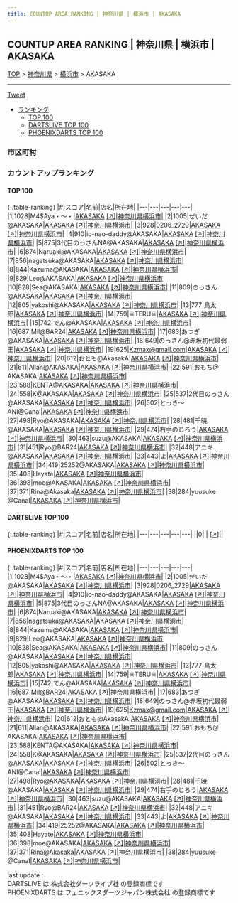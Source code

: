 ```yaml
---
title: COUNTUP AREA RANKING | 神奈川県 | 横浜市 | AKASAKA
---
```

## COUNTUP AREA RANKING | 神奈川県 | 横浜市 | AKASAKA

[TOP](/darts/rank/) > [神奈川県](/darts/rank/神奈川県/) > [横浜市](/darts/rank/神奈川県/横浜市/) > AKASAKA

___

<a href="https://twitter.com/share?ref_src=twsrc%5Etfw" data-text="COUNTUP AREA RANKING | 神奈川県横浜市AKASAKA" class="twitter-share-button" data-hashtags="DARTSLIVE,PHOENIXDARTS,darts,ダーツ" data-show-count="false">Tweet</a>

* [ランキング](#カウントアップランキング)
    * [TOP 100](#top-100)
    * [DARTSLIVE TOP 100](#dartslive-top-100)
    * [PHOENIXDARTS TOP 100](#phoenixdarts-top-100)

### 市区町村

<ul>

</ul>

### カウントアップランキング

#### TOP 100



{:.table-ranking}
|#|スコア|名前|店名|所在地|
|---|---|---|---|---|
|1|1028|<span class="rank-name-pd">M4$Aya・〜・</span>|<a href="/darts/rank/shops/67217.html">AKASAKA</a> <a href="https://vs.phoenixdarts.com/jp/shop/shopDetailInfo/s_67217?s_seq=67217">[↗]</a>|<a href="/darts/rank/神奈川県/横浜市">神奈川県横浜市</a>|
|2|1005|<span class="rank-name-pd">ぜいだ@AKASAKA</span>|<a href="/darts/rank/shops/67217.html">AKASAKA</a> <a href="https://vs.phoenixdarts.com/jp/shop/shopDetailInfo/s_67217?s_seq=67217">[↗]</a>|<a href="/darts/rank/神奈川県/横浜市">神奈川県横浜市</a>|
|3|928|<span class="rank-name-pd">0206_2729</span>|<a href="/darts/rank/shops/67217.html">AKASAKA</a> <a href="https://vs.phoenixdarts.com/jp/shop/shopDetailInfo/s_67217?s_seq=67217">[↗]</a>|<a href="/darts/rank/神奈川県/横浜市">神奈川県横浜市</a>|
|4|910|<span class="rank-name-pd">io-nao-daddy@AKASAKA</span>|<a href="/darts/rank/shops/67217.html">AKASAKA</a> <a href="https://vs.phoenixdarts.com/jp/shop/shopDetailInfo/s_67217?s_seq=67217">[↗]</a>|<a href="/darts/rank/神奈川県/横浜市">神奈川県横浜市</a>|
|5|875|<span class="rank-name-pd">3代目のっさんNA@AKASAKA</span>|<a href="/darts/rank/shops/67217.html">AKASAKA</a> <a href="https://vs.phoenixdarts.com/jp/shop/shopDetailInfo/s_67217?s_seq=67217">[↗]</a>|<a href="/darts/rank/神奈川県/横浜市">神奈川県横浜市</a>|
|6|874|<span class="rank-name-pd">Naruaki@AKASAKA</span>|<a href="/darts/rank/shops/67217.html">AKASAKA</a> <a href="https://vs.phoenixdarts.com/jp/shop/shopDetailInfo/s_67217?s_seq=67217">[↗]</a>|<a href="/darts/rank/神奈川県/横浜市">神奈川県横浜市</a>|
|7|856|<span class="rank-name-pd">nagatsuka@AKASAKA</span>|<a href="/darts/rank/shops/67217.html">AKASAKA</a> <a href="https://vs.phoenixdarts.com/jp/shop/shopDetailInfo/s_67217?s_seq=67217">[↗]</a>|<a href="/darts/rank/神奈川県/横浜市">神奈川県横浜市</a>|
|8|844|<span class="rank-name-pd">Kazuma@AKASAKA</span>|<a href="/darts/rank/shops/67217.html">AKASAKA</a> <a href="https://vs.phoenixdarts.com/jp/shop/shopDetailInfo/s_67217?s_seq=67217">[↗]</a>|<a href="/darts/rank/神奈川県/横浜市">神奈川県横浜市</a>|
|9|829|<span class="rank-name-pd">Leo@AKASAKA</span>|<a href="/darts/rank/shops/67217.html">AKASAKA</a> <a href="https://vs.phoenixdarts.com/jp/shop/shopDetailInfo/s_67217?s_seq=67217">[↗]</a>|<a href="/darts/rank/神奈川県/横浜市">神奈川県横浜市</a>|
|10|828|<span class="rank-name-pd">Sea@AKASAKA</span>|<a href="/darts/rank/shops/67217.html">AKASAKA</a> <a href="https://vs.phoenixdarts.com/jp/shop/shopDetailInfo/s_67217?s_seq=67217">[↗]</a>|<a href="/darts/rank/神奈川県/横浜市">神奈川県横浜市</a>|
|11|809|<span class="rank-name-pd">のっさん@AKASAKA</span>|<a href="/darts/rank/shops/67217.html">AKASAKA</a> <a href="https://vs.phoenixdarts.com/jp/shop/shopDetailInfo/s_67217?s_seq=67217">[↗]</a>|<a href="/darts/rank/神奈川県/横浜市">神奈川県横浜市</a>|
|12|805|<span class="rank-name-pd">yakoshi@AKASAKA</span>|<a href="/darts/rank/shops/67217.html">AKASAKA</a> <a href="https://vs.phoenixdarts.com/jp/shop/shopDetailInfo/s_67217?s_seq=67217">[↗]</a>|<a href="/darts/rank/神奈川県/横浜市">神奈川県横浜市</a>|
|13|777|<span class="rank-name-pd">鳥太郎</span>|<a href="/darts/rank/shops/67217.html">AKASAKA</a> <a href="https://vs.phoenixdarts.com/jp/shop/shopDetailInfo/s_67217?s_seq=67217">[↗]</a>|<a href="/darts/rank/神奈川県/横浜市">神奈川県横浜市</a>|
|14|759|<span class="rank-name-pd">☠TERU☠</span>|<a href="/darts/rank/shops/67217.html">AKASAKA</a> <a href="https://vs.phoenixdarts.com/jp/shop/shopDetailInfo/s_67217?s_seq=67217">[↗]</a>|<a href="/darts/rank/神奈川県/横浜市">神奈川県横浜市</a>|
|15|742|<span class="rank-name-pd">でん@AKASAKA</span>|<a href="/darts/rank/shops/67217.html">AKASAKA</a> <a href="https://vs.phoenixdarts.com/jp/shop/shopDetailInfo/s_67217?s_seq=67217">[↗]</a>|<a href="/darts/rank/神奈川県/横浜市">神奈川県横浜市</a>|
|16|687|<span class="rank-name-pd">Mil@BAR24</span>|<a href="/darts/rank/shops/67217.html">AKASAKA</a> <a href="https://vs.phoenixdarts.com/jp/shop/shopDetailInfo/s_67217?s_seq=67217">[↗]</a>|<a href="/darts/rank/神奈川県/横浜市">神奈川県横浜市</a>|
|17|683|<span class="rank-name-pd">あつぎ@AKASAKA</span>|<a href="/darts/rank/shops/67217.html">AKASAKA</a> <a href="https://vs.phoenixdarts.com/jp/shop/shopDetailInfo/s_67217?s_seq=67217">[↗]</a>|<a href="/darts/rank/神奈川県/横浜市">神奈川県横浜市</a>|
|18|649|<span class="rank-name-pd">のっさん@赤坂初代最弱王</span>|<a href="/darts/rank/shops/67217.html">AKASAKA</a> <a href="https://vs.phoenixdarts.com/jp/shop/shopDetailInfo/s_67217?s_seq=67217">[↗]</a>|<a href="/darts/rank/神奈川県/横浜市">神奈川県横浜市</a>|
|19|625|<span class="rank-name-pd">Kzmax@gmail.com</span>|<a href="/darts/rank/shops/67217.html">AKASAKA</a> <a href="https://vs.phoenixdarts.com/jp/shop/shopDetailInfo/s_67217?s_seq=67217">[↗]</a>|<a href="/darts/rank/神奈川県/横浜市">神奈川県横浜市</a>|
|20|612|<span class="rank-name-pd">おとも@AkasakA</span>|<a href="/darts/rank/shops/67217.html">AKASAKA</a> <a href="https://vs.phoenixdarts.com/jp/shop/shopDetailInfo/s_67217?s_seq=67217">[↗]</a>|<a href="/darts/rank/神奈川県/横浜市">神奈川県横浜市</a>|
|21|611|<span class="rank-name-pd">Allan@AKASAKA</span>|<a href="/darts/rank/shops/67217.html">AKASAKA</a> <a href="https://vs.phoenixdarts.com/jp/shop/shopDetailInfo/s_67217?s_seq=67217">[↗]</a>|<a href="/darts/rank/神奈川県/横浜市">神奈川県横浜市</a>|
|22|591|<span class="rank-name-pd">おもち＠AKASAKA</span>|<a href="/darts/rank/shops/67217.html">AKASAKA</a> <a href="https://vs.phoenixdarts.com/jp/shop/shopDetailInfo/s_67217?s_seq=67217">[↗]</a>|<a href="/darts/rank/神奈川県/横浜市">神奈川県横浜市</a>|
|23|588|<span class="rank-name-pd">KENTA@AKASAKA</span>|<a href="/darts/rank/shops/67217.html">AKASAKA</a> <a href="https://vs.phoenixdarts.com/jp/shop/shopDetailInfo/s_67217?s_seq=67217">[↗]</a>|<a href="/darts/rank/神奈川県/横浜市">神奈川県横浜市</a>|
|24|558|<span class="rank-name-pd">K@AKASAKA</span>|<a href="/darts/rank/shops/67217.html">AKASAKA</a> <a href="https://vs.phoenixdarts.com/jp/shop/shopDetailInfo/s_67217?s_seq=67217">[↗]</a>|<a href="/darts/rank/神奈川県/横浜市">神奈川県横浜市</a>|
|25|537|<span class="rank-name-pd">2代目のっさん@AKASAKA</span>|<a href="/darts/rank/shops/67217.html">AKASAKA</a> <a href="https://vs.phoenixdarts.com/jp/shop/shopDetailInfo/s_67217?s_seq=67217">[↗]</a>|<a href="/darts/rank/神奈川県/横浜市">神奈川県横浜市</a>|
|26|502|<span class="rank-name-pd">とっき〜ANI@Canal</span>|<a href="/darts/rank/shops/67217.html">AKASAKA</a> <a href="https://vs.phoenixdarts.com/jp/shop/shopDetailInfo/s_67217?s_seq=67217">[↗]</a>|<a href="/darts/rank/神奈川県/横浜市">神奈川県横浜市</a>|
|27|498|<span class="rank-name-pd">Ryo@AKASAKA</span>|<a href="/darts/rank/shops/67217.html">AKASAKA</a> <a href="https://vs.phoenixdarts.com/jp/shop/shopDetailInfo/s_67217?s_seq=67217">[↗]</a>|<a href="/darts/rank/神奈川県/横浜市">神奈川県横浜市</a>|
|28|481|<span class="rank-name-pd">千暁@AKASAKA</span>|<a href="/darts/rank/shops/67217.html">AKASAKA</a> <a href="https://vs.phoenixdarts.com/jp/shop/shopDetailInfo/s_67217?s_seq=67217">[↗]</a>|<a href="/darts/rank/神奈川県/横浜市">神奈川県横浜市</a>|
|29|474|<span class="rank-name-pd">右手のじろう</span>|<a href="/darts/rank/shops/67217.html">AKASAKA</a> <a href="https://vs.phoenixdarts.com/jp/shop/shopDetailInfo/s_67217?s_seq=67217">[↗]</a>|<a href="/darts/rank/神奈川県/横浜市">神奈川県横浜市</a>|
|30|463|<span class="rank-name-pd">suzu@AKASAKA</span>|<a href="/darts/rank/shops/67217.html">AKASAKA</a> <a href="https://vs.phoenixdarts.com/jp/shop/shopDetailInfo/s_67217?s_seq=67217">[↗]</a>|<a href="/darts/rank/神奈川県/横浜市">神奈川県横浜市</a>|
|31|451|<span class="rank-name-pd">Ryo@BAR24</span>|<a href="/darts/rank/shops/67217.html">AKASAKA</a> <a href="https://vs.phoenixdarts.com/jp/shop/shopDetailInfo/s_67217?s_seq=67217">[↗]</a>|<a href="/darts/rank/神奈川県/横浜市">神奈川県横浜市</a>|
|32|448|<span class="rank-name-pd">アニキ@AKASAKA</span>|<a href="/darts/rank/shops/67217.html">AKASAKA</a> <a href="https://vs.phoenixdarts.com/jp/shop/shopDetailInfo/s_67217?s_seq=67217">[↗]</a>|<a href="/darts/rank/神奈川県/横浜市">神奈川県横浜市</a>|
|33|443|<span class="rank-name-pd">よ</span>|<a href="/darts/rank/shops/67217.html">AKASAKA</a> <a href="https://vs.phoenixdarts.com/jp/shop/shopDetailInfo/s_67217?s_seq=67217">[↗]</a>|<a href="/darts/rank/神奈川県/横浜市">神奈川県横浜市</a>|
|34|419|<span class="rank-name-pd">25252@AKASAKA</span>|<a href="/darts/rank/shops/67217.html">AKASAKA</a> <a href="https://vs.phoenixdarts.com/jp/shop/shopDetailInfo/s_67217?s_seq=67217">[↗]</a>|<a href="/darts/rank/神奈川県/横浜市">神奈川県横浜市</a>|
|35|408|<span class="rank-name-pd">Hayate</span>|<a href="/darts/rank/shops/67217.html">AKASAKA</a> <a href="https://vs.phoenixdarts.com/jp/shop/shopDetailInfo/s_67217?s_seq=67217">[↗]</a>|<a href="/darts/rank/神奈川県/横浜市">神奈川県横浜市</a>|
|36|398|<span class="rank-name-pd">moe@AKASAKA</span>|<a href="/darts/rank/shops/67217.html">AKASAKA</a> <a href="https://vs.phoenixdarts.com/jp/shop/shopDetailInfo/s_67217?s_seq=67217">[↗]</a>|<a href="/darts/rank/神奈川県/横浜市">神奈川県横浜市</a>|
|37|371|<span class="rank-name-pd">Rina@Akasaka</span>|<a href="/darts/rank/shops/67217.html">AKASAKA</a> <a href="https://vs.phoenixdarts.com/jp/shop/shopDetailInfo/s_67217?s_seq=67217">[↗]</a>|<a href="/darts/rank/神奈川県/横浜市">神奈川県横浜市</a>|
|38|284|<span class="rank-name-pd">yuusuke @Canal</span>|<a href="/darts/rank/shops/67217.html">AKASAKA</a> <a href="https://vs.phoenixdarts.com/jp/shop/shopDetailInfo/s_67217?s_seq=67217">[↗]</a>|<a href="/darts/rank/神奈川県/横浜市">神奈川県横浜市</a>|


#### DARTSLIVE TOP 100



{:.table-ranking}
|#|スコア|名前|店名|所在地|
|---|---|---|---|---|
||0|<span class="rank-name-dl"> </span>|<a href="/darts/rank/shops/.html"></a> <a href="">[↗]</a>|<a href="/darts/rank//"></a>|


#### PHOENIXDARTS TOP 100



{:.table-ranking}
|#|スコア|名前|店名|所在地|
|---|---|---|---|---|
|1|1028|<span class="rank-name-pd">M4$Aya・〜・</span>|<a href="/darts/rank/shops/67217.html">AKASAKA</a> <a href="https://vs.phoenixdarts.com/jp/shop/shopDetailInfo/s_67217?s_seq=67217">[↗]</a>|<a href="/darts/rank/神奈川県/横浜市">神奈川県横浜市</a>|
|2|1005|<span class="rank-name-pd">ぜいだ@AKASAKA</span>|<a href="/darts/rank/shops/67217.html">AKASAKA</a> <a href="https://vs.phoenixdarts.com/jp/shop/shopDetailInfo/s_67217?s_seq=67217">[↗]</a>|<a href="/darts/rank/神奈川県/横浜市">神奈川県横浜市</a>|
|3|928|<span class="rank-name-pd">0206_2729</span>|<a href="/darts/rank/shops/67217.html">AKASAKA</a> <a href="https://vs.phoenixdarts.com/jp/shop/shopDetailInfo/s_67217?s_seq=67217">[↗]</a>|<a href="/darts/rank/神奈川県/横浜市">神奈川県横浜市</a>|
|4|910|<span class="rank-name-pd">io-nao-daddy@AKASAKA</span>|<a href="/darts/rank/shops/67217.html">AKASAKA</a> <a href="https://vs.phoenixdarts.com/jp/shop/shopDetailInfo/s_67217?s_seq=67217">[↗]</a>|<a href="/darts/rank/神奈川県/横浜市">神奈川県横浜市</a>|
|5|875|<span class="rank-name-pd">3代目のっさんNA@AKASAKA</span>|<a href="/darts/rank/shops/67217.html">AKASAKA</a> <a href="https://vs.phoenixdarts.com/jp/shop/shopDetailInfo/s_67217?s_seq=67217">[↗]</a>|<a href="/darts/rank/神奈川県/横浜市">神奈川県横浜市</a>|
|6|874|<span class="rank-name-pd">Naruaki@AKASAKA</span>|<a href="/darts/rank/shops/67217.html">AKASAKA</a> <a href="https://vs.phoenixdarts.com/jp/shop/shopDetailInfo/s_67217?s_seq=67217">[↗]</a>|<a href="/darts/rank/神奈川県/横浜市">神奈川県横浜市</a>|
|7|856|<span class="rank-name-pd">nagatsuka@AKASAKA</span>|<a href="/darts/rank/shops/67217.html">AKASAKA</a> <a href="https://vs.phoenixdarts.com/jp/shop/shopDetailInfo/s_67217?s_seq=67217">[↗]</a>|<a href="/darts/rank/神奈川県/横浜市">神奈川県横浜市</a>|
|8|844|<span class="rank-name-pd">Kazuma@AKASAKA</span>|<a href="/darts/rank/shops/67217.html">AKASAKA</a> <a href="https://vs.phoenixdarts.com/jp/shop/shopDetailInfo/s_67217?s_seq=67217">[↗]</a>|<a href="/darts/rank/神奈川県/横浜市">神奈川県横浜市</a>|
|9|829|<span class="rank-name-pd">Leo@AKASAKA</span>|<a href="/darts/rank/shops/67217.html">AKASAKA</a> <a href="https://vs.phoenixdarts.com/jp/shop/shopDetailInfo/s_67217?s_seq=67217">[↗]</a>|<a href="/darts/rank/神奈川県/横浜市">神奈川県横浜市</a>|
|10|828|<span class="rank-name-pd">Sea@AKASAKA</span>|<a href="/darts/rank/shops/67217.html">AKASAKA</a> <a href="https://vs.phoenixdarts.com/jp/shop/shopDetailInfo/s_67217?s_seq=67217">[↗]</a>|<a href="/darts/rank/神奈川県/横浜市">神奈川県横浜市</a>|
|11|809|<span class="rank-name-pd">のっさん@AKASAKA</span>|<a href="/darts/rank/shops/67217.html">AKASAKA</a> <a href="https://vs.phoenixdarts.com/jp/shop/shopDetailInfo/s_67217?s_seq=67217">[↗]</a>|<a href="/darts/rank/神奈川県/横浜市">神奈川県横浜市</a>|
|12|805|<span class="rank-name-pd">yakoshi@AKASAKA</span>|<a href="/darts/rank/shops/67217.html">AKASAKA</a> <a href="https://vs.phoenixdarts.com/jp/shop/shopDetailInfo/s_67217?s_seq=67217">[↗]</a>|<a href="/darts/rank/神奈川県/横浜市">神奈川県横浜市</a>|
|13|777|<span class="rank-name-pd">鳥太郎</span>|<a href="/darts/rank/shops/67217.html">AKASAKA</a> <a href="https://vs.phoenixdarts.com/jp/shop/shopDetailInfo/s_67217?s_seq=67217">[↗]</a>|<a href="/darts/rank/神奈川県/横浜市">神奈川県横浜市</a>|
|14|759|<span class="rank-name-pd">☠TERU☠</span>|<a href="/darts/rank/shops/67217.html">AKASAKA</a> <a href="https://vs.phoenixdarts.com/jp/shop/shopDetailInfo/s_67217?s_seq=67217">[↗]</a>|<a href="/darts/rank/神奈川県/横浜市">神奈川県横浜市</a>|
|15|742|<span class="rank-name-pd">でん@AKASAKA</span>|<a href="/darts/rank/shops/67217.html">AKASAKA</a> <a href="https://vs.phoenixdarts.com/jp/shop/shopDetailInfo/s_67217?s_seq=67217">[↗]</a>|<a href="/darts/rank/神奈川県/横浜市">神奈川県横浜市</a>|
|16|687|<span class="rank-name-pd">Mil@BAR24</span>|<a href="/darts/rank/shops/67217.html">AKASAKA</a> <a href="https://vs.phoenixdarts.com/jp/shop/shopDetailInfo/s_67217?s_seq=67217">[↗]</a>|<a href="/darts/rank/神奈川県/横浜市">神奈川県横浜市</a>|
|17|683|<span class="rank-name-pd">あつぎ@AKASAKA</span>|<a href="/darts/rank/shops/67217.html">AKASAKA</a> <a href="https://vs.phoenixdarts.com/jp/shop/shopDetailInfo/s_67217?s_seq=67217">[↗]</a>|<a href="/darts/rank/神奈川県/横浜市">神奈川県横浜市</a>|
|18|649|<span class="rank-name-pd">のっさん@赤坂初代最弱王</span>|<a href="/darts/rank/shops/67217.html">AKASAKA</a> <a href="https://vs.phoenixdarts.com/jp/shop/shopDetailInfo/s_67217?s_seq=67217">[↗]</a>|<a href="/darts/rank/神奈川県/横浜市">神奈川県横浜市</a>|
|19|625|<span class="rank-name-pd">Kzmax@gmail.com</span>|<a href="/darts/rank/shops/67217.html">AKASAKA</a> <a href="https://vs.phoenixdarts.com/jp/shop/shopDetailInfo/s_67217?s_seq=67217">[↗]</a>|<a href="/darts/rank/神奈川県/横浜市">神奈川県横浜市</a>|
|20|612|<span class="rank-name-pd">おとも@AkasakA</span>|<a href="/darts/rank/shops/67217.html">AKASAKA</a> <a href="https://vs.phoenixdarts.com/jp/shop/shopDetailInfo/s_67217?s_seq=67217">[↗]</a>|<a href="/darts/rank/神奈川県/横浜市">神奈川県横浜市</a>|
|21|611|<span class="rank-name-pd">Allan@AKASAKA</span>|<a href="/darts/rank/shops/67217.html">AKASAKA</a> <a href="https://vs.phoenixdarts.com/jp/shop/shopDetailInfo/s_67217?s_seq=67217">[↗]</a>|<a href="/darts/rank/神奈川県/横浜市">神奈川県横浜市</a>|
|22|591|<span class="rank-name-pd">おもち＠AKASAKA</span>|<a href="/darts/rank/shops/67217.html">AKASAKA</a> <a href="https://vs.phoenixdarts.com/jp/shop/shopDetailInfo/s_67217?s_seq=67217">[↗]</a>|<a href="/darts/rank/神奈川県/横浜市">神奈川県横浜市</a>|
|23|588|<span class="rank-name-pd">KENTA@AKASAKA</span>|<a href="/darts/rank/shops/67217.html">AKASAKA</a> <a href="https://vs.phoenixdarts.com/jp/shop/shopDetailInfo/s_67217?s_seq=67217">[↗]</a>|<a href="/darts/rank/神奈川県/横浜市">神奈川県横浜市</a>|
|24|558|<span class="rank-name-pd">K@AKASAKA</span>|<a href="/darts/rank/shops/67217.html">AKASAKA</a> <a href="https://vs.phoenixdarts.com/jp/shop/shopDetailInfo/s_67217?s_seq=67217">[↗]</a>|<a href="/darts/rank/神奈川県/横浜市">神奈川県横浜市</a>|
|25|537|<span class="rank-name-pd">2代目のっさん@AKASAKA</span>|<a href="/darts/rank/shops/67217.html">AKASAKA</a> <a href="https://vs.phoenixdarts.com/jp/shop/shopDetailInfo/s_67217?s_seq=67217">[↗]</a>|<a href="/darts/rank/神奈川県/横浜市">神奈川県横浜市</a>|
|26|502|<span class="rank-name-pd">とっき〜ANI@Canal</span>|<a href="/darts/rank/shops/67217.html">AKASAKA</a> <a href="https://vs.phoenixdarts.com/jp/shop/shopDetailInfo/s_67217?s_seq=67217">[↗]</a>|<a href="/darts/rank/神奈川県/横浜市">神奈川県横浜市</a>|
|27|498|<span class="rank-name-pd">Ryo@AKASAKA</span>|<a href="/darts/rank/shops/67217.html">AKASAKA</a> <a href="https://vs.phoenixdarts.com/jp/shop/shopDetailInfo/s_67217?s_seq=67217">[↗]</a>|<a href="/darts/rank/神奈川県/横浜市">神奈川県横浜市</a>|
|28|481|<span class="rank-name-pd">千暁@AKASAKA</span>|<a href="/darts/rank/shops/67217.html">AKASAKA</a> <a href="https://vs.phoenixdarts.com/jp/shop/shopDetailInfo/s_67217?s_seq=67217">[↗]</a>|<a href="/darts/rank/神奈川県/横浜市">神奈川県横浜市</a>|
|29|474|<span class="rank-name-pd">右手のじろう</span>|<a href="/darts/rank/shops/67217.html">AKASAKA</a> <a href="https://vs.phoenixdarts.com/jp/shop/shopDetailInfo/s_67217?s_seq=67217">[↗]</a>|<a href="/darts/rank/神奈川県/横浜市">神奈川県横浜市</a>|
|30|463|<span class="rank-name-pd">suzu@AKASAKA</span>|<a href="/darts/rank/shops/67217.html">AKASAKA</a> <a href="https://vs.phoenixdarts.com/jp/shop/shopDetailInfo/s_67217?s_seq=67217">[↗]</a>|<a href="/darts/rank/神奈川県/横浜市">神奈川県横浜市</a>|
|31|451|<span class="rank-name-pd">Ryo@BAR24</span>|<a href="/darts/rank/shops/67217.html">AKASAKA</a> <a href="https://vs.phoenixdarts.com/jp/shop/shopDetailInfo/s_67217?s_seq=67217">[↗]</a>|<a href="/darts/rank/神奈川県/横浜市">神奈川県横浜市</a>|
|32|448|<span class="rank-name-pd">アニキ@AKASAKA</span>|<a href="/darts/rank/shops/67217.html">AKASAKA</a> <a href="https://vs.phoenixdarts.com/jp/shop/shopDetailInfo/s_67217?s_seq=67217">[↗]</a>|<a href="/darts/rank/神奈川県/横浜市">神奈川県横浜市</a>|
|33|443|<span class="rank-name-pd">よ</span>|<a href="/darts/rank/shops/67217.html">AKASAKA</a> <a href="https://vs.phoenixdarts.com/jp/shop/shopDetailInfo/s_67217?s_seq=67217">[↗]</a>|<a href="/darts/rank/神奈川県/横浜市">神奈川県横浜市</a>|
|34|419|<span class="rank-name-pd">25252@AKASAKA</span>|<a href="/darts/rank/shops/67217.html">AKASAKA</a> <a href="https://vs.phoenixdarts.com/jp/shop/shopDetailInfo/s_67217?s_seq=67217">[↗]</a>|<a href="/darts/rank/神奈川県/横浜市">神奈川県横浜市</a>|
|35|408|<span class="rank-name-pd">Hayate</span>|<a href="/darts/rank/shops/67217.html">AKASAKA</a> <a href="https://vs.phoenixdarts.com/jp/shop/shopDetailInfo/s_67217?s_seq=67217">[↗]</a>|<a href="/darts/rank/神奈川県/横浜市">神奈川県横浜市</a>|
|36|398|<span class="rank-name-pd">moe@AKASAKA</span>|<a href="/darts/rank/shops/67217.html">AKASAKA</a> <a href="https://vs.phoenixdarts.com/jp/shop/shopDetailInfo/s_67217?s_seq=67217">[↗]</a>|<a href="/darts/rank/神奈川県/横浜市">神奈川県横浜市</a>|
|37|371|<span class="rank-name-pd">Rina@Akasaka</span>|<a href="/darts/rank/shops/67217.html">AKASAKA</a> <a href="https://vs.phoenixdarts.com/jp/shop/shopDetailInfo/s_67217?s_seq=67217">[↗]</a>|<a href="/darts/rank/神奈川県/横浜市">神奈川県横浜市</a>|
|38|284|<span class="rank-name-pd">yuusuke @Canal</span>|<a href="/darts/rank/shops/67217.html">AKASAKA</a> <a href="https://vs.phoenixdarts.com/jp/shop/shopDetailInfo/s_67217?s_seq=67217">[↗]</a>|<a href="/darts/rank/神奈川県/横浜市">神奈川県横浜市</a>|


<div class="footer border-top border-gray-light mt-5 pt-3 text-right text-gray">
    last update : <span style="font-weight: italic" id="foot_last_modified"></span><br />
    DARTSLIVE は 株式会社ダーツライブ社 の登録商標です<br />
    PHOENIXDARTS は フェニックスダーツジャパン株式会社 の登録商標です<br />
</div>

<script src="https://cdnjs.cloudflare.com/ajax/libs/jquery.tablesorter/2.31.3/js/jquery.tablesorter.min.js" integrity="sha512-qzgd5cYSZcosqpzpn7zF2ZId8f/8CHmFKZ8j7mU4OUXTNRd5g+ZHBPsgKEwoqxCtdQvExE5LprwwPAgoicguNg==" crossorigin="anonymous" referrerpolicy="no-referrer"></script>
<link rel="stylesheet" href="https://cdnjs.cloudflare.com/ajax/libs/jquery.tablesorter/2.31.3/css/theme.default.min.css" integrity="sha512-wghhOJkjQX0Lh3NSWvNKeZ0ZpNn+SPVXX1Qyc9OCaogADktxrBiBdKGDoqVUOyhStvMBmJQ8ZdMHiR3wuEq8+w==" crossorigin="anonymous" referrerpolicy="no-referrer" />
<script>
$(function() {
    $(".table-ranking").tablesorter({sortList:[[0, 0]]});
    $("#foot_last_modified").text(formatDate(new Date(document.lastModified), 'yyyy-MM-dd HH:mm:ss'));
});
</script>

<script async src="https://platform.twitter.com/widgets.js" charset="utf-8"></script>